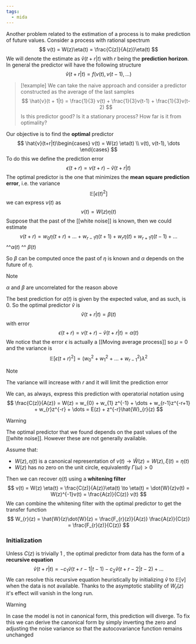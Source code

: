 ```yaml
---
tags:
  - mida
---
```

Another problem related to the estimation of a process is to make prediction of future values. Consider a process with rational spectrum
$$
v(t) = W(z)\eta(t) = \frac{C(z)}{A(z)}\eta(t)
$$
We will denote the estimate as $\hat{v}(t+r|t)$ with $r$ being the **prediction horizon**. In general the predictor will have the following structure
$$
\hat{v}(t+r|t) = f(v(t), v(t-1),\dots)
$$
>[!example]
>We can take the naive approach and consider a predictor constructed as the average of the last samples
>$$
>\hat{v}(t + 1|t) = \frac{1}{3} v(t) + \frac{1}{3}v(t-1) + \frac{1}{3}v(t-2) 
>$$ 
>Is this predictor good? Is it a stationary process? How far is it from optimality?

Our objective is to find the **optimal** predictor
$$
\hat{v}(t+r|t)\begin{cases}
v(t) = W(z) \eta(t) \\
v(t), v(t-1), \dots
\end{cases}
$$
To do this we define the prediction error
$$
\epsilon(t+r) = v(t+r) - \hat{v}(t+r|t)
$$
The optimal predictor is the one that minimizes the **mean square prediction error**, i.e. the variance 
$$
\mathbb E[\epsilon(t)^{2}]
$$
we can express $v(t)$ as
$$
v(t) = W(z)\eta(t)
$$
Suppose that the past of the [[white noise]] is known, then we could estimate 
$$
v(t+r) = w_{0}\eta(t+r) + \dots + w_{r-1}\eta(t+1) +w_{r}\eta(t) + w_{r+1}\eta(t-1) + \dots 
$$
							^^$\alpha(t)$		                                        							^^ $\beta(t)$ 

So $\beta$ can be computed once the past of $\eta$ is known and $\alpha$ depends on the future of $\eta$.

>[!note]
>$\alpha$ and $\beta$ are uncorrelated for the reason above
>

The best prediction for $\alpha(t)$ is given by the expected value, and as such, is $0$. So the optimal predictor $\hat{v}$
is
$$
\hat{v}(t+r|t) = \beta(t)
$$
with error
$$
\epsilon(t+r) = v(t+r) - \hat{v}(t+r|t) = \alpha(t)
$$
We notice that the error $\epsilon$ is actually a [[Moving average process]] so $\mu =0$ and the variance is
$$
\mathbb  E[\epsilon(t+r)^{2}] = (w_{0}^{2} + w_{1}^{2} + \dots + w_{r-1}^{2})\lambda^{2}
$$
>[!note]
>The variance will increase with $r$ and it will limit the prediction error

We can, as always, express this prediction with operatorial notation using
$$
\frac{C(z)}{A(z)} =  W(z) = w_{0} + w_{1} z^{-1} + \dots + w_{r-1}z^{-r+1} + w_{r}z^{-r} + \dots = E(z) + z^{-r}\hat{W}_{r}(z)
$$
>[!warning]
>The optimal predictor that we found depends on the past values of the [[white noise]]. However these are not generally available.

Assume that:
- $W(z), \eta(t)$ is a canonical representation of $v(t)\to \hat{W}(z) = W(z), \xi(t) = \eta(t)$
- $W(z)$ has no zero on the unit circle, equivalently $\Gamma(\omega) >0$

Then we can recover $\eta(t)$ using a **whitening filter**
$$
v(t) = W(z) \eta(t) = \frac{C(z)}{A(z)}\eta(t) \to \eta(t) = \dot{W}(z)v(t) = W(z)^{-1}v(t) = \frac{A(z)}{C(z)} v(t)
$$
We can combine the whitening filter with the optimal predictor to get the transfer function
$$
W_{r}(z) = \hat{W}(z)\dot{W}(z) = \frac{F_{r}(z)}{A(z)} \frac{A(z)}{C(z)} = \frac{F_{r}(z)}{C(z)}
$$
### Initialization

Unless $C(z)$ is trivially $1$ , the optimal predictor from data has the form of a **recursive equation**
$$
\hat{v}(t+r|t) = -c_{1} \hat{v}(t+r - 1|t-1) - c_{2}\hat{v}(t+r-2|t-2) + \dots
$$
We can resolve this recursive equation heuristically by initializing $\hat{v}$ to $\mathbb E[v]$ when the data is not available. Thanks to the asymptotic stability of $W_{r}(z)$ it's effect will vanish in the long run.

>[!warning]
>In case the model is not in canonical form, this prediction will diverge. To fix this we can derive the canonical form by simply inverting the zero and adjusting the noise variance so that the autocovariance function remains unchanged

